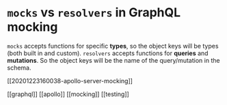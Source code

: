 # `mocks` vs `resolvers` in GraphQL mocking

`mocks` accepts functions for specific **types**, so the object keys will be types (both built in and custom).
`resolvers` accepts functions for **queries** and **mutations**. So the object keys will be the name of the query/mutation in the schema.

[[20201223160038-apollo-server-mocking]]

[[graphql]]
[[apollo]]
[[mocking]]
[[testing]]

